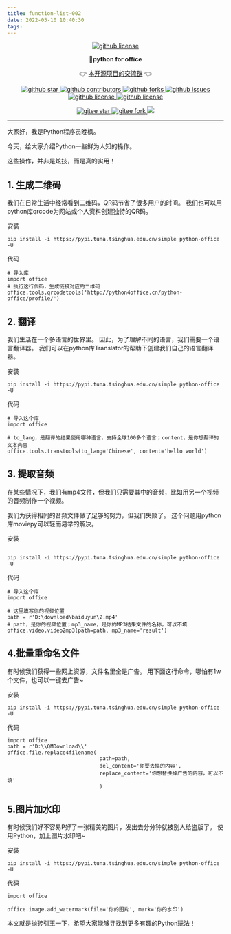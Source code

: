 ```yaml
---
title: function-list-002
date: 2022-05-10 10:40:30
tags:
---
```


<p align="center">
    <a target="_blank" href='https://github.com/CoderWanFeng/python-office'>
    <img src="http://python4office.cn/images/github-nav.jpg" alt="github license"/>
    </a>   
</p>
<p align="center">
	<strong>🍬python for office</strong>
</p>
<p align="center">
	👉 <a href="https://mp.weixin.qq.com/s/CadAaJUTUlXmTxJAjFUfPQ">本开源项目的交流群</a> 👈
</p>


<p align="center" name="'github">
    <a target="_blank" href='https://github.com/CoderWanFeng/python-office'>
    <img src="https://img.shields.io/github/stars/CoderWanFeng/python-office.svg?style=social" alt="github star"/>
    </a>
    <a target="_blank" href='https://github.com/CoderWanFeng/python-office'>
    <img src="https://img.shields.io/github/contributors/CoderWanFeng/python-office" alt="github contributors"/>
    </a>
    <a target="_blank" href='https://github.com/CoderWanFeng/python-office'>
    <img src="https://img.shields.io/github/forks/CoderWanFeng/python-office" alt="github forks"/>
    </a>
    <a target="_blank" href='https://github.com/CoderWanFeng/python-office'>
    <img src="https://img.shields.io/github/issues/CoderWanFeng/python-office" alt="github issues"/>
    </a>	
    <a target="_blank" href='https://github.com/CoderWanFeng/python-office'>
    <img src="https://img.shields.io/github/issues-pr/CoderWanFeng/python-office" alt="github license"/>
    </a>
    <a target="_blank" href='https://github.com/CoderWanFeng/python-office'>
    <img src="https://img.shields.io/github/license/CoderWanFeng/python-office" alt="github license"/>
    </a>   
</p>

<p align="center" name="gitee">
	<a target="_blank" href='https://gitee.com/CoderWanFeng/python-office/'>
		<img src='https://gitee.com/CoderWanFeng/python-office/badge/star.svg?theme=dark' alt='gitee star'/>
	</a>
	<a target="_blank" href='https://github.com/CoderWanFeng/python-office'>
		<img src="https://gitee.com/CoderWanFeng/python-office/badge/fork.svg?theme=dark" alt="gitee fork"/>
	</a>
	<a href="http://www.python4office.cn/images/qq.jpg">
	<img src="https://img.shields.io/badge/QQ-1090738447-orange"/></a>
</p>

-------------------------------------------------------------------------------


大家好，我是Python程序员晚枫。

今天，给大家介绍Python一些鲜为人知的操作。

这些操作，并非是炫技，而是真的实用！
## 1. 生成二维码
我们在日常生活中经常看到二维码，QR码节省了很多用户的时间。
我们也可以用python库qrcode为网站或个人资料创建独特的QR码。

安装
```
pip install -i https://pypi.tuna.tsinghua.edu.cn/simple python-office -U
```
代码
```
# 导入库
import office
# 执行这行代码，生成链接对应的二维码
office.tools.qrcodetools('http://python4office.cn/python-office/profile/') 
```
## 2. 翻译
我们生活在一个多语言的世界里。
因此，为了理解不同的语言，我们需要一个语言翻译器。
我们可以在python库Translator的帮助下创建我们自己的语言翻译器。

安装
```
pip install -i https://pypi.tuna.tsinghua.edu.cn/simple python-office -U
```
代码
```
# 导入这个库
import office  
  
# to_lang，是翻译的结果使用哪种语言，支持全球100多个语言；content，是你想翻译的文本内容
office.tools.transtools(to_lang='Chinese', content='hello world')
```
## 3. 提取音频
在某些情况下，我们有mp4文件，但我们只需要其中的音频，比如用另一个视频的音频制作一个视频。

我们为获得相同的音频文件做了足够的努力，但我们失败了。
这个问题用python库moviepy可以轻而易举的解决。

安装
```

pip install -i https://pypi.tuna.tsinghua.edu.cn/simple python-office -U
```

代码
```
# 导入这个库
import office

# 这里填写你的视频位置
path = r'D:\download\baiduyun\2.mp4'
# path，是你的视频位置；mp3_name，是你的MP3结果文件的名称，可以不填
office.video.video2mp3(path=path, mp3_name='result')
```

## 4.批量重命名文件

有时候我们获得一些网上资源，文件名里全是广告。
用下面这行命令，哪怕有1w个文件，也可以一键去广告~

安装
```
pip install -i https://pypi.tuna.tsinghua.edu.cn/simple python-office -U
```
代码

```
import office
path = r'D:\\QMDownload\\'
office.file.replace4filename(
                              path=path,
                              del_content='你要去掉的内容',
                              replace_content='你想替换掉广告的内容，可以不填'
                              )
```

## 5.图片加水印
有时候我们好不容易P好了一张精美的图片，发出去分分钟就被别人给盗版了。
使用Python，加上图片水印吧~

安装
```
pip install -i https://pypi.tuna.tsinghua.edu.cn/simple python-office -U
```
代码
```
import office

office.image.add_watermark(file='你的图片', mark='你的水印')
```
本文就是抛砖引玉一下，希望大家能够寻找到更多有趣的Python玩法！